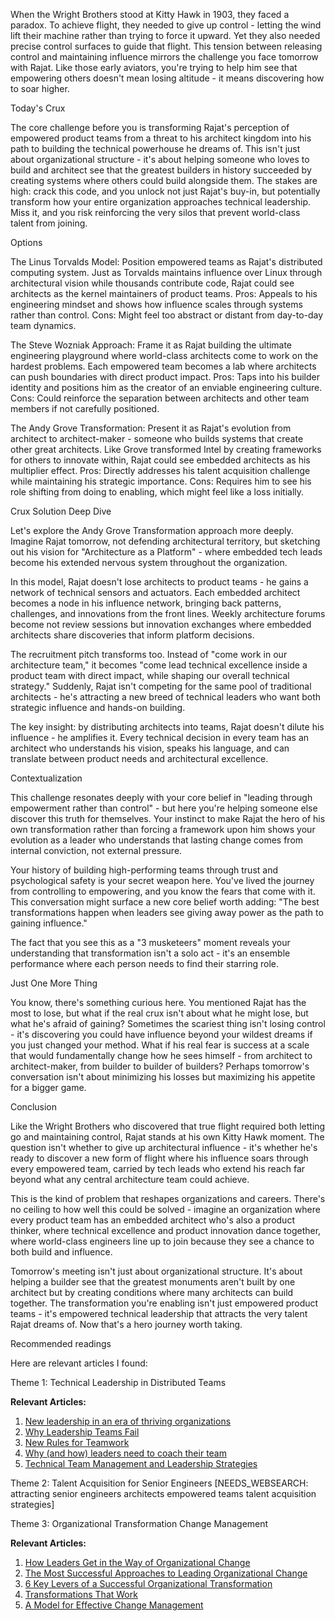When the Wright Brothers stood at Kitty Hawk in 1903, they faced a paradox. To achieve flight, they needed to give up control - letting the wind lift their machine rather than trying to force it upward. Yet they also needed precise control surfaces to guide that flight. This tension between releasing control and maintaining influence mirrors the challenge you face tomorrow with Rajat. Like those early aviators, you're trying to help him see that empowering others doesn't mean losing altitude - it means discovering how to soar higher.

Today's Crux

The core challenge before you is transforming Rajat's perception of empowered product teams from a threat to his architect kingdom into his path to building the technical powerhouse he dreams of. This isn't just about organizational structure - it's about helping someone who loves to build and architect see that the greatest builders in history succeeded by creating systems where others could build alongside them. The stakes are high: crack this code, and you unlock not just Rajat's buy-in, but potentially transform how your entire organization approaches technical leadership. Miss it, and you risk reinforcing the very silos that prevent world-class talent from joining.

Options

The Linus Torvalds Model: Position empowered teams as Rajat's distributed computing system. Just as Torvalds maintains influence over Linux through architectural vision while thousands contribute code, Rajat could see architects as the kernel maintainers of product teams. Pros: Appeals to his engineering mindset and shows how influence scales through systems rather than control. Cons: Might feel too abstract or distant from day-to-day team dynamics.

The Steve Wozniak Approach: Frame it as Rajat building the ultimate engineering playground where world-class architects come to work on the hardest problems. Each empowered team becomes a lab where architects can push boundaries with direct product impact. Pros: Taps into his builder identity and positions him as the creator of an enviable engineering culture. Cons: Could reinforce the separation between architects and other team members if not carefully positioned.

The Andy Grove Transformation: Present it as Rajat's evolution from architect to architect-maker - someone who builds systems that create other great architects. Like Grove transformed Intel by creating frameworks for others to innovate within, Rajat could see embedded architects as his multiplier effect. Pros: Directly addresses his talent acquisition challenge while maintaining his strategic importance. Cons: Requires him to see his role shifting from doing to enabling, which might feel like a loss initially.

Crux Solution Deep Dive

Let's explore the Andy Grove Transformation approach more deeply. Imagine Rajat tomorrow, not defending architectural territory, but sketching out his vision for "Architecture as a Platform" - where embedded tech leads become his extended nervous system throughout the organization. 

In this model, Rajat doesn't lose architects to product teams - he gains a network of technical sensors and actuators. Each embedded architect becomes a node in his influence network, bringing back patterns, challenges, and innovations from the front lines. Weekly architecture forums become not review sessions but innovation exchanges where embedded architects share discoveries that inform platform decisions.

The recruitment pitch transforms too. Instead of "come work in our architecture team," it becomes "come lead technical excellence inside a product team with direct impact, while shaping our overall technical strategy." Suddenly, Rajat isn't competing for the same pool of traditional architects - he's attracting a new breed of technical leaders who want both strategic influence and hands-on building.

The key insight: by distributing architects into teams, Rajat doesn't dilute his influence - he amplifies it. Every technical decision in every team has an architect who understands his vision, speaks his language, and can translate between product needs and architectural excellence.

Contextualization

This challenge resonates deeply with your core belief in "leading through empowerment rather than control" - but here you're helping someone else discover this truth for themselves. Your instinct to make Rajat the hero of his own transformation rather than forcing a framework upon him shows your evolution as a leader who understands that lasting change comes from internal conviction, not external pressure.

Your history of building high-performing teams through trust and psychological safety is your secret weapon here. You've lived the journey from controlling to empowering, and you know the fears that come with it. This conversation might surface a new core belief worth adding: "The best transformations happen when leaders see giving away power as the path to gaining influence."

The fact that you see this as a "3 musketeers" moment reveals your understanding that transformation isn't a solo act - it's an ensemble performance where each person needs to find their starring role.

Just One More Thing

You know, there's something curious here. You mentioned Rajat has the most to lose, but what if the real crux isn't about what he might lose, but what he's afraid of gaining? Sometimes the scariest thing isn't losing control - it's discovering you could have influence beyond your wildest dreams if you just changed your method. What if his real fear is success at a scale that would fundamentally change how he sees himself - from architect to architect-maker, from builder to builder of builders? Perhaps tomorrow's conversation isn't about minimizing his losses but maximizing his appetite for a bigger game.

Conclusion

Like the Wright Brothers who discovered that true flight required both letting go and maintaining control, Rajat stands at his own Kitty Hawk moment. The question isn't whether to give up architectural influence - it's whether he's ready to discover a new form of flight where his influence soars through every empowered team, carried by tech leads who extend his reach far beyond what any central architecture team could achieve.

This is the kind of problem that reshapes organizations and careers. There's no ceiling to how well this could be solved - imagine an organization where every product team has an embedded architect who's also a product thinker, where technical excellence and product innovation dance together, where world-class engineers line up to join because they see a chance to both build and influence. 

Tomorrow's meeting isn't just about organizational structure. It's about helping a builder see that the greatest monuments aren't built by one architect but by creating conditions where many architects can build together. The transformation you're enabling isn't just empowered product teams - it's empowered technical leadership that attracts the very talent Rajat dreams of. Now that's a hero journey worth taking.

Recommended readings

Here are relevant articles I found:

Theme 1: Technical Leadership in Distributed Teams

**Relevant Articles:**

1. [New leadership in an era of thriving organizations](https://www.mckinsey.com/capabilities/people-and-organizational-performance/our-insights/new-leadership-for-a-new-era-of-thriving-organizations)
2. [Why Leadership Teams Fail](https://hbr.org/2024/09/why-leadership-teams-fail)
3. [New Rules for Teamwork](https://hbr.org/2024/09/new-rules-for-teamwork)
4. [Why (and how) leaders need to coach their team](https://www.fastcompany.com/91318500/want-to-be-a-better-leader-start-coaching-your-team-like-this)
5. [Technical Team Management and Leadership Strategies](https://executive.mit.edu/course/leading-technical-professionals-and-teams/a05U1000006sQeoIAE.html)


Theme 2: Talent Acquisition for Senior Engineers
[NEEDS_WEBSEARCH: attracting senior engineers architects empowered teams talent acquisition strategies]

Theme 3: Organizational Transformation Change Management

**Relevant Articles:**

1. [How Leaders Get in the Way of Organizational Change](https://hbr.org/2021/04/how-leaders-get-in-the-way-of-organizational-change)
2. [The Most Successful Approaches to Leading Organizational Change](https://hbr.org/2023/04/the-most-successful-approaches-to-leading-organizational-change)
3. [6 Key Levers of a Successful Organizational Transformation](https://hbr.org/2023/05/6-key-levers-of-a-successful-organizational-transformation)
4. [Transformations That Work](https://hbr.org/2024/05/transformations-that-work)
5. [A Model for Effective Change Management](https://www.mckinsey.com/capabilities/people-and-organizational-performance/our-insights/the-four-building-blocks--of-change)

